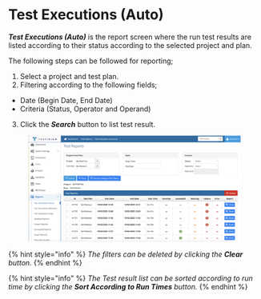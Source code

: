 # Test Executions (Auto)

_**Test Executions (Auto)**_ is the report screen where the run test results are listed according to their status according to the selected project and plan.

The following steps can be followed for reporting;

1. Select a project and test plan.
2. &#x20;Filtering according to the following fields;

* Date (Begin Date, End Date)
* Criteria (Status, Operator and Operand)

3. Click the _**Search**_ button to list test result.

<figure><img src="../.gitbook/assets/Screenshot 2025-02-19 at 16.40.28 (1).png" alt=""><figcaption></figcaption></figure>

{% hint style="info" %}
_The filters can be deleted by clicking the **Clear** button._
{% endhint %}

{% hint style="info" %}
_The Test result list can be sorted according to run time by clicking the **Sort According to Run Times** button._
{% endhint %}
